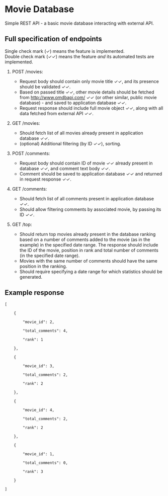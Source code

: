 # Movie Database

Simple REST API - a basic movie database interacting with external API.


## Full specification of endpoints

Single check mark (✓) means the feature is implemented.  
Double check mark (✓✓) means the feature _and_ its automated tests are implemented.

1. POST /movies:
    - Request body should contain only movie title ✓✓, and its presence should be validated ✓✓.
    - Based on passed title ✓✓, other movie details should be fetched from <http://www.omdbapi.com/> ✓✓ (or other similar, public movie database) - and saved to application database ✓✓.
    - Request response should include full movie object ✓✓, along with all data fetched from external API ✓✓.

2. GET /movies:
    - Should fetch list of all movies already present in application database ✓✓.
    - (optional) Additional filtering (by ID ✓✓), sorting.

3. POST /comments:
    - Request body should contain ID of movie ✓✓ already present in database ✓✓, and comment text body ✓✓.
    - Comment should be saved to application database ✓✓ and returned in request response ✓✓.

4. GET /comments:
    - Should fetch list of all comments present in application database ✓✓.
    - Should allow filtering comments by associated movie, by passing its ID ✓✓.

5. GET /top:
    - Should return top movies already present in the database ranking based on a number of comments added to the movie (as in the example) in the specified date range. The response should include the ID of the movie, position in rank and total number of comments (in the specified date range).
    - Movies with the same number of comments should have the same position in the ranking.
    - Should require specifying a date range for which statistics should be generated.


## Example response

```
[

    {

        "movie_id": 2,

        "total_comments": 4,

        "rank": 1

    },

    {

        "movie_id": 3,

        "total_comments": 2,

        "rank": 2

    },

    {

        "movie_id": 4,

        "total_comments": 2,

        "rank": 2

    },

    {

        "movie_id": 1,

        "total_comments": 0,

        "rank": 3

    }

]
```
